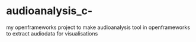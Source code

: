 # audioanalysis_c-
my openframeworks project to make audioanalysis tool in openframeworks to extract audiodata for visualisations
